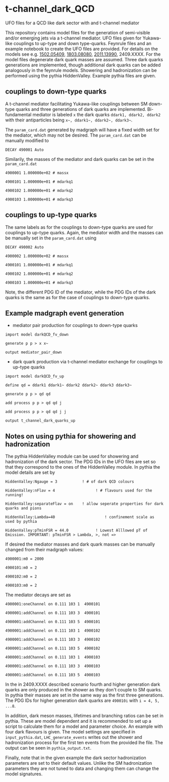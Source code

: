 # t-channel_dark_QCD
UFO files for a QCD like dark sector with and t-channel mediator

This repository contains model files for the generation of semi-visible and/or emerging jets via a t-channel mediator. UFO files given for Yukawa-like couplings to up-type and down type-quarks. Feynrule files and an example notebook to create the UFO files are provided. For details on the models see e.g. [1502.05409](https://inspirehep.net/literature/1345350), [1803.08080](https://inspirehep.net/literature/1663582), [2011.13990](https://inspirehep.net/literature/1834020),  2409.XXXX. For the model files degenerate dark quark masses are assumed. Three dark quarks generations are implemented, though additional dark quarks can be added analogously in the feynrule models. Showering and hadronization can be performed using the pythia HiddenValley. Example pythia files are given. 

## couplings to down-type quarks
A t-channel mediator facilitating Yukawa-like couplings between SM down-type quarks and three generations of dark quarks are implemented. Bi-fundamental mediator is labeled `x` the dark quarks `ddark1, ddark2, ddark2` with their antiparticles being `x~, ddark1~, ddark2~, ddark3~`.

The `param_card.dat` generated by madgraph will have a fixed width set for the mediator, which may not be desired. The `param_card.dat` can be manually modified to 

`DECAY 490001 Auto`

Similarily, the masses of the mediator and dark quarks can be set in the `param_card.dat`

`4900001 1.000000e+02 # massx`

`4900101 1.000000e+01 # mdarkq1`

`4900102 1.000000e+01 # mdarkq2`

`4900103 1.000000e+01 # mdarkq3`

## couplings to up-type quarks
The same labels as for the couplings to down-type quarks are used for couplings to up-type quarks. Again, the mediator width  and the masses can be manually set in the `param_card.dat` using 

`DECAY 490002 Auto`

`4900002 1.000000e+02 # massx`

`4900101 1.000000e+01 # mdarkq1`

`4900102 1.000000e+01 # mdarkq2`

`4900103 1.000000e+01 # mdarkq3`

Note, the different PDG ID of the mediator, while the PDG IDs of the dark quarks is the same as for the case of couplings to down-type quarks.  

## Example madgraph event generation

- mediator pair production for couplings to down-type quarks

`import model darkQCD_fv_down`

`generate p p > x x~`

`output mediator_pair_down`

- dark quark production via t-channel mediator exchange for couplings to up-type quarks

`import model darkQCD_fv_up`

`define qd = ddark1 ddark1~ ddark2 ddark2~ ddark3 ddark3~`

`generate p p > qd qd`

`add process p p > qd qd j`

`add process p p > qd qd j j`

`output t_channel_dark_quarks_up`


## Notes on using pythia for showering and hadronization
The pythia HiddenValley module can be used for showering and hadronization of the dark sector. The PDG IDs in the UFO files are set so that they correspond to the ones of the HiddenValley module. In pythia the model details are set by 

`HiddenValley:Ngauge = 3           ! # of dark QCD colours`

`HiddenValley:nFlav = 4				     ! # flavours used for the running!`

`HiddenValley:separateFlav = on	   ! allow seperate properties for dark quarks and pions`

`HiddenValley:Lambda=40						 ! confinement scale as used by pythia`

`HiddenValley:pTminFSR = 44.0			 ! Lowest Alllowed pT of Emission. IMPORTANT: pTminFSR > Lambda, >, not =>`

If desired the mediator masses and dark quark masses can be manually changed from their madgraph values:


`4900001:m0 = 2000`

`4900101:m0 = 2`

`4900102:m0 = 2`

`4900103:m0 = 2`

The mediator decays are set as 

`4900001:oneChannel on 0.111 103 1  4900101`

`4900001:addChannel on 0.111 103 3  4900101`

`4900001:addChannel on 0.111 103 5  4900101`

`4900001:addChannel on 0.111 103 1  4900102`

`4900001:addChannel on 0.111 103 3  4900102`

`4900001:addChannel on 0.111 103 5  4900102`

`4900001:addChannel on 0.111 103 1  4900103`

`4900001:addChannel on 0.111 103 3  4900103`

`4900001:addChannel on 0.111 103 5  4900103`

In the in 2409.XXXX described scenario fourth and higher generation dark quarks are only produced in the shower as they don't couple to SM quarks. In pythia their masses are set in the same way as the first three generations. The PDG IDs for higher generation dark quarks are `490010i` with `i = 4, 5, ...8`.  

In addition, dark meson masses, lifetimes and branching ratios can be set in pythia. These are model dependent and it is recommended to set up a script to calculate them for a model and parameter choice. An example with four dark flavours is given. The model settings are specified in `input_pythia.dat`, `LHC_generate_events` writes out the shower and hadronization process for the first ten events from the provided lhe file. The output can be seen in `pythia_output.txt`. 

Finally, note that in the given example the dark sector hadronization parameters are set to their default values. Unlike the SM hadronization parameters they are not tuned to data and changing them can change the model signatures.  





